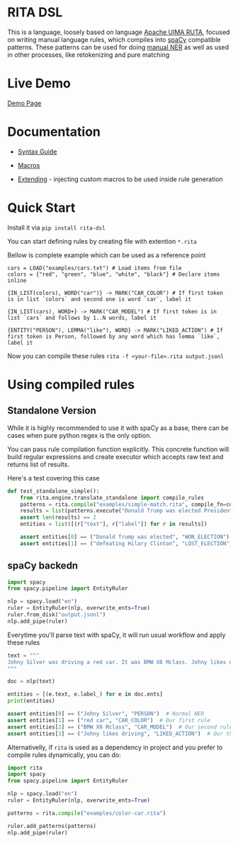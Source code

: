# RITA DSL

This is a language, loosely based on language [Apache UIMA RUTA](https://uima.apache.org/ruta.html), focused on writing manual language rules, which compiles into [spaCy](https://github.com/explosion/spaCy) compatible patterns. These patterns can be used for doing [manual NER](https://spacy.io/api/entityruler) as well as used in other processes, like retokenizing and pure matching

# Live Demo

[Demo Page](https://rita-demo.herokuapp.com/)

# Documentation

- [Syntax Guide](docs/syntax.md)

- [Macros](docs/macros.md)

- [Extending](docs/extend.md) - injecting custom macros to be used inside rule generation


# Quick Start
Install it via `pip install rita-dsl`

You can start defining rules by creating file with extention `*.rita`

Bellow is complete example which can be used as a reference point

```
cars = LOAD("examples/cars.txt") # Load items from file
colors = {"red", "green", "blue", "white", "black"} # Declare items inline

{IN_LIST(colors), WORD("car")} -> MARK("CAR_COLOR") # If first token is in list `colors` and second one is word `car`, label it

{IN_LIST(cars), WORD+} -> MARK("CAR_MODEL") # If first token is in list `cars` and follows by 1..N words, label it

{ENTITY("PERSON"), LEMMA("like"), WORD} -> MARK("LIKED_ACTION") # If first token is Person, followed by any word which has lemma `like`, label it
```

Now you can compile these rules `rita -f <your-file>.rita output.jsonl`

# Using compiled rules

## Standalone Version

While it is highly recommended to use it with spaCy as a base, there can be cases when pure python regex is the only option.

You can pass rule compilation function explicitly. This concrete function will build regular expressions and create executor which accepts raw text and returns list of results.

Here's a test covering this case

```python
def test_standalone_simple():
    from rita.engine.translate_standalone import compile_rules
    patterns = rita.compile("examples/simple-match.rita", compile_fn=compile_rules)
    results = list(patterns.execute("Donald Trump was elected President in 2016 defeating Hilary Clinton."))
    assert len(results) == 2
    entities = list([(r["text"], r["label"]) for r in results])

    assert entities[0] == ("Donald Trump was elected", "WON_ELECTION")
    assert entities[1] == ("defeating Hilary Clinton", "LOST_ELECTION")
```

## spaCy backedn

```python
import spacy
from spacy.pipeline import EntityRuler

nlp = spacy.load("en")
ruler = EntityRuler(nlp, overwrite_ents=True)
ruler.from_disk("output.jsonl")
nlp.add_pipe(ruler)
```

Everytime you'll parse text with spaCy, it will run usual workflow and apply these rules

```python
text = """
Johny Silver was driving a red car. It was BMW X6 Mclass. Johny likes driving it very much.
"""

doc = nlp(text)

entities = [(e.text, e.label_) for e in doc.ents]
print(entities)

assert entities[0] == ("Johny Silver", "PERSON")  # Normal NER
assert entities[1] == ("red car", "CAR_COLOR")  # Our first rule
assert entities[2] == ("BMW X6 Mclass", "CAR_MODEL")  # Our second rule
assert entities[3] == ("Johny likes driving", "LIKED_ACTION")  # Our third rule
```

Alternativelly, if `rita` is used as a dependency in project and you prefer to compile rules dynamically, you can do:

```python
import rita
import spacy
from spacy.pipeline import EntityRuler

nlp = spacy.load("en")
ruler = EntityRuler(nlp, overwrite_ents=True)

patterns = rita.compile("examples/color-car.rita")

ruler.add_patterns(patterns)
nlp.add_pipe(ruler)
```
